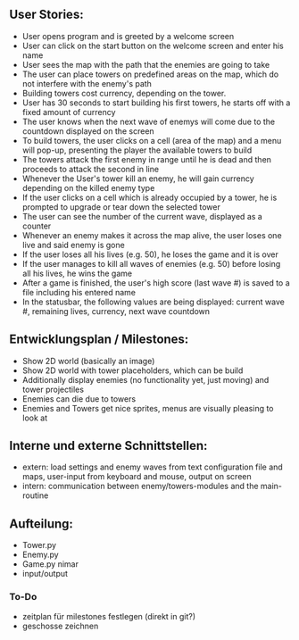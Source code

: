 ## User Stories:

 - User opens program and is greeted by a welcome screen
 - User can click on the start button on the welcome screen and enter his name
 - User sees the map with the path that the enemies are going to take
 - The user can place towers on predefined areas on the map, which do not interfere with the enemy's path
 - Building towers cost currency, depending on the tower.
 - User has 30 seconds to start building his first towers, he starts off with a fixed amount of currency
 - The user knows when the next wave of enemys will come due to the countdown displayed on the screen
 - To build towers, the user clicks on a cell (area of the map) and a menu will pop-up, presenting the player the available towers to build
 - The towers attack the first enemy in range until he is dead and then proceeds to attack the second in line
 - Whenever the User's tower kill an enemy, he will gain currency depending on the killed enemy type
 - If the user clicks on a cell which is already occupied by a tower, he is prompted to upgrade or tear down the selected tower
 - The user can see the number of the current wave, displayed as a counter
 - Whenever an enemy makes it across the map alive, the user loses one live and said enemy is gone
 - If the user loses all his lives (e.g. 50), he loses the game and it is over
 - If the user manages to kill all waves of enemies (e.g. 50) before losing all his lives, he wins the game
 - After a game is finished, the user's high score (last wave #) is saved to a file including his entered name
 - In the statusbar, the following values are being displayed: current wave #, remaining lives, currency, next wave countdown


## Entwicklungsplan / Milestones:

 - Show 2D world (basically an image)
 - Show 2D world with tower placeholders, which can be build
 - Additionally display enemies (no functionality yet, just moving) and tower projectiles
 - Enemies can die due to towers
 - Enemies and Towers get nice sprites, menus are visually pleasing to look at


## Interne und externe Schnittstellen:

 - extern: load settings and enemy waves from text configuration file and maps, user-input from keyboard and mouse, output on screen
 - intern: communication between enemy/towers-modules and the main-routine 


## Aufteilung: 

 - Tower.py
 - Enemy.py
 - Game.py nimar
 - input/output

### To-Do 
 - zeitplan für milestones festlegen (direkt in git?)
 - geschosse zeichnen
